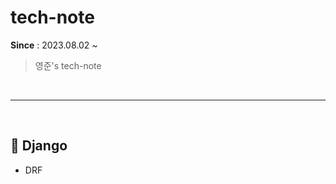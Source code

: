 # tech-note

**Since** : 2023.08.02 ~

> 영준's tech-note

<br>

------

<br>

## 📌 Django

- DRF

<br>

